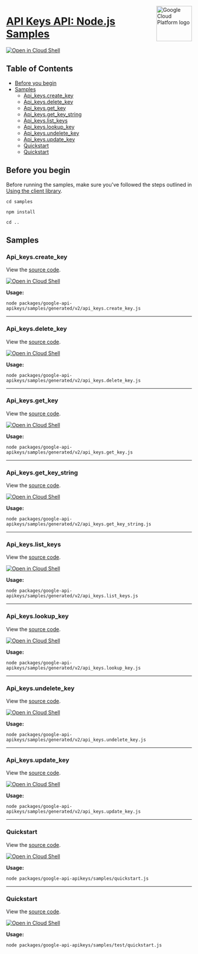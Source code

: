 [//]: # "This README.md file is auto-generated, all changes to this file will be lost."
[//]: # "To regenerate it, use `python -m synthtool`."
<img src="https://avatars2.githubusercontent.com/u/2810941?v=3&s=96" alt="Google Cloud Platform logo" title="Google Cloud Platform" align="right" height="96" width="96"/>

# [API Keys API: Node.js Samples](https://github.com/googleapis/google-cloud-node)

[![Open in Cloud Shell][shell_img]][shell_link]



## Table of Contents

* [Before you begin](#before-you-begin)
* [Samples](#samples)
  * [Api_keys.create_key](#api_keys.create_key)
  * [Api_keys.delete_key](#api_keys.delete_key)
  * [Api_keys.get_key](#api_keys.get_key)
  * [Api_keys.get_key_string](#api_keys.get_key_string)
  * [Api_keys.list_keys](#api_keys.list_keys)
  * [Api_keys.lookup_key](#api_keys.lookup_key)
  * [Api_keys.undelete_key](#api_keys.undelete_key)
  * [Api_keys.update_key](#api_keys.update_key)
  * [Quickstart](#quickstart)
  * [Quickstart](#quickstart)

## Before you begin

Before running the samples, make sure you've followed the steps outlined in
[Using the client library](https://github.com/googleapis/google-cloud-node#using-the-client-library).

`cd samples`

`npm install`

`cd ..`

## Samples



### Api_keys.create_key

View the [source code](https://github.com/googleapis/google-cloud-node/blob/master/packages/google-api-apikeys/samples/generated/v2/api_keys.create_key.js).

[![Open in Cloud Shell][shell_img]](https://console.cloud.google.com/cloudshell/open?git_repo=https://github.com/googleapis/google-cloud-node&page=editor&open_in_editor=packages/google-api-apikeys/samples/generated/v2/api_keys.create_key.js,samples/README.md)

__Usage:__


`node packages/google-api-apikeys/samples/generated/v2/api_keys.create_key.js`


-----




### Api_keys.delete_key

View the [source code](https://github.com/googleapis/google-cloud-node/blob/master/packages/google-api-apikeys/samples/generated/v2/api_keys.delete_key.js).

[![Open in Cloud Shell][shell_img]](https://console.cloud.google.com/cloudshell/open?git_repo=https://github.com/googleapis/google-cloud-node&page=editor&open_in_editor=packages/google-api-apikeys/samples/generated/v2/api_keys.delete_key.js,samples/README.md)

__Usage:__


`node packages/google-api-apikeys/samples/generated/v2/api_keys.delete_key.js`


-----




### Api_keys.get_key

View the [source code](https://github.com/googleapis/google-cloud-node/blob/master/packages/google-api-apikeys/samples/generated/v2/api_keys.get_key.js).

[![Open in Cloud Shell][shell_img]](https://console.cloud.google.com/cloudshell/open?git_repo=https://github.com/googleapis/google-cloud-node&page=editor&open_in_editor=packages/google-api-apikeys/samples/generated/v2/api_keys.get_key.js,samples/README.md)

__Usage:__


`node packages/google-api-apikeys/samples/generated/v2/api_keys.get_key.js`


-----




### Api_keys.get_key_string

View the [source code](https://github.com/googleapis/google-cloud-node/blob/master/packages/google-api-apikeys/samples/generated/v2/api_keys.get_key_string.js).

[![Open in Cloud Shell][shell_img]](https://console.cloud.google.com/cloudshell/open?git_repo=https://github.com/googleapis/google-cloud-node&page=editor&open_in_editor=packages/google-api-apikeys/samples/generated/v2/api_keys.get_key_string.js,samples/README.md)

__Usage:__


`node packages/google-api-apikeys/samples/generated/v2/api_keys.get_key_string.js`


-----




### Api_keys.list_keys

View the [source code](https://github.com/googleapis/google-cloud-node/blob/master/packages/google-api-apikeys/samples/generated/v2/api_keys.list_keys.js).

[![Open in Cloud Shell][shell_img]](https://console.cloud.google.com/cloudshell/open?git_repo=https://github.com/googleapis/google-cloud-node&page=editor&open_in_editor=packages/google-api-apikeys/samples/generated/v2/api_keys.list_keys.js,samples/README.md)

__Usage:__


`node packages/google-api-apikeys/samples/generated/v2/api_keys.list_keys.js`


-----




### Api_keys.lookup_key

View the [source code](https://github.com/googleapis/google-cloud-node/blob/master/packages/google-api-apikeys/samples/generated/v2/api_keys.lookup_key.js).

[![Open in Cloud Shell][shell_img]](https://console.cloud.google.com/cloudshell/open?git_repo=https://github.com/googleapis/google-cloud-node&page=editor&open_in_editor=packages/google-api-apikeys/samples/generated/v2/api_keys.lookup_key.js,samples/README.md)

__Usage:__


`node packages/google-api-apikeys/samples/generated/v2/api_keys.lookup_key.js`


-----




### Api_keys.undelete_key

View the [source code](https://github.com/googleapis/google-cloud-node/blob/master/packages/google-api-apikeys/samples/generated/v2/api_keys.undelete_key.js).

[![Open in Cloud Shell][shell_img]](https://console.cloud.google.com/cloudshell/open?git_repo=https://github.com/googleapis/google-cloud-node&page=editor&open_in_editor=packages/google-api-apikeys/samples/generated/v2/api_keys.undelete_key.js,samples/README.md)

__Usage:__


`node packages/google-api-apikeys/samples/generated/v2/api_keys.undelete_key.js`


-----




### Api_keys.update_key

View the [source code](https://github.com/googleapis/google-cloud-node/blob/master/packages/google-api-apikeys/samples/generated/v2/api_keys.update_key.js).

[![Open in Cloud Shell][shell_img]](https://console.cloud.google.com/cloudshell/open?git_repo=https://github.com/googleapis/google-cloud-node&page=editor&open_in_editor=packages/google-api-apikeys/samples/generated/v2/api_keys.update_key.js,samples/README.md)

__Usage:__


`node packages/google-api-apikeys/samples/generated/v2/api_keys.update_key.js`


-----




### Quickstart

View the [source code](https://github.com/googleapis/google-cloud-node/blob/master/packages/google-api-apikeys/samples/quickstart.js).

[![Open in Cloud Shell][shell_img]](https://console.cloud.google.com/cloudshell/open?git_repo=https://github.com/googleapis/google-cloud-node&page=editor&open_in_editor=packages/google-api-apikeys/samples/quickstart.js,samples/README.md)

__Usage:__


`node packages/google-api-apikeys/samples/quickstart.js`


-----




### Quickstart

View the [source code](https://github.com/googleapis/google-cloud-node/blob/master/packages/google-api-apikeys/samples/test/quickstart.js).

[![Open in Cloud Shell][shell_img]](https://console.cloud.google.com/cloudshell/open?git_repo=https://github.com/googleapis/google-cloud-node&page=editor&open_in_editor=packages/google-api-apikeys/samples/test/quickstart.js,samples/README.md)

__Usage:__


`node packages/google-api-apikeys/samples/test/quickstart.js`






[shell_img]: https://gstatic.com/cloudssh/images/open-btn.png
[shell_link]: https://console.cloud.google.com/cloudshell/open?git_repo=https://github.com/googleapis/google-cloud-node&page=editor&open_in_editor=samples/README.md
[product-docs]: cloud.google.com/api-keys/
